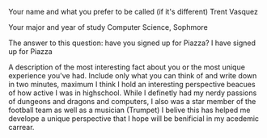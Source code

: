 Your name and what you prefer to be called (if it's different)
Trent Vasquez

Your major and year of study
Computer Science, Sophmore

The answer to this question: have you signed up for Piazza?
I have signed up for Piazza

A description of the most interesting fact about you or the most unique experience you've had. Include only what you can think of and write down in two minutes, maximum
I think I hold an interesting perspective beacues of how active I was in highschool.
While I definetly had my nerdy passions of dungeons and dragons and computers, I also was a star member of the football team as well as a musician (Trumpet)
I belive this has helped me develope a unique perspective that I hope will be benificial in my acedemic carrear.
